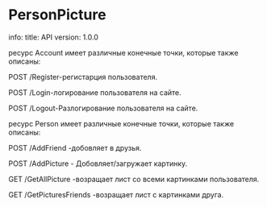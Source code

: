 # PersonPicture
info:
  title: API
  version: 1.0.0
  
  
  ресурс Account имеет различные конечные точки, которые также описаны:

 POST /Register-регистарция пользователя.
 
 POST /Login-логирование пользователя на сайте.
 
 POST /Logout-Разлогирование пользователя на сайте.
 

 ресурс Person имеет различные конечные точки, которые также описаны:

 POST /AddFriend -добовляет в друзья.
 
 POST /AddPicture - Добовляет/загружает картинку.
 
 GET  /GetAllPicture -возращает лист со всеми картинками пользователя.
 
 GET  /GetPicturesFriends -возращает лист с картинками друга.
